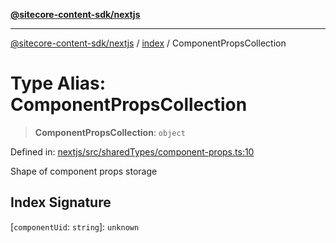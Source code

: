 [**@sitecore-content-sdk/nextjs**](../../README.md)

***

[@sitecore-content-sdk/nextjs](../../README.md) / [index](../README.md) / ComponentPropsCollection

# Type Alias: ComponentPropsCollection

> **ComponentPropsCollection**: `object`

Defined in: [nextjs/src/sharedTypes/component-props.ts:10](https://github.com/Sitecore/content-sdk/blob/bfe672d212140ef15b86f850b9fb38de51521218/packages/nextjs/src/sharedTypes/component-props.ts#L10)

Shape of component props storage

## Index Signature

\[`componentUid`: `string`\]: `unknown`
